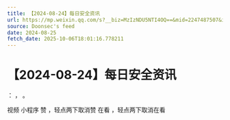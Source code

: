 ```yaml
---
title: 【2024-08-24】每日安全资讯
url: https://mp.weixin.qq.com/s?__biz=MzIzNDU5NTI4OQ==&mid=2247487507&idx=1&sn=377572c0238b7f50df15178e99a29c25
source: Doonsec's feed
date: 2024-08-25
fetch_date: 2025-10-06T18:01:16.778211
---
```


# 【2024-08-24】每日安全资讯

：
，
。

视频
小程序
赞
，轻点两下取消赞
在看
，轻点两下取消在看